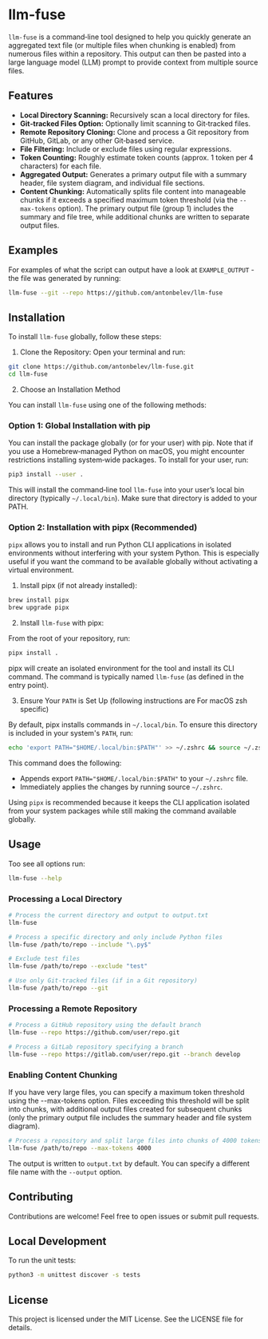 # llm-fuse

`llm-fuse` is a command‑line tool designed to help you quickly generate an aggregated text file (or multiple files when chunking is enabled) from numerous files within a repository. This output can then be pasted into a large language model (LLM) prompt to provide context from multiple source files.

## Features

- **Local Directory Scanning:** Recursively scan a local directory for files.
- **Git‑tracked Files Option:** Optionally limit scanning to Git‑tracked files.
- **Remote Repository Cloning:** Clone and process a Git repository from GitHub, GitLab, or any other Git‑based service.
- **File Filtering:** Include or exclude files using regular expressions.
- **Token Counting:** Roughly estimate token counts (approx. 1 token per 4 characters) for each file.
- **Aggregated Output:** Generates a primary output file with a summary header, file system diagram, and individual file sections.
- **Content Chunking:** Automatically splits file content into manageable chunks if it exceeds a specified maximum token threshold (via the `--max-tokens` option). The primary output file (group 1) includes the summary and file tree, while additional chunks are written to separate output files.

## Examples

For examples of what the script can output have a look at `EXAMPLE_OUTPUT` - the file was generated by running:

```bash
llm-fuse --git --repo https://github.com/antonbelev/llm-fuse
```

## Installation

To install `llm-fuse` globally, follow these steps:

1. Clone the Repository:
Open your terminal and run:
```bash
git clone https://github.com/antonbelev/llm-fuse.git
cd llm-fuse
```

2. Choose an Installation Method

You can install `llm-fuse` using one of the following methods:

### Option 1: Global Installation with pip

You can install the package globally (or for your user) with pip. Note that if you use a Homebrew‑managed Python on macOS, you might encounter restrictions installing system‑wide packages. To install for your user, run:

```bash
pip3 install --user . 
```

This will install the command‑line tool `llm-fuse` into your user’s local bin directory (typically `~/.local/bin`). Make sure that directory is added to your PATH.

### Option 2: Installation with pipx (Recommended)

`pipx` allows you to install and run Python CLI applications in isolated environments without interfering with your system Python. This is especially useful if you want the command to be available globally without activating a virtual environment.

1. Install pipx (if not already installed):

```bash
brew install pipx
brew upgrade pipx
```

2. Install `llm-fuse` with pipx:

From the root of your repository, run:
```bash
pipx install .
```

pipx will create an isolated environment for the tool and install its CLI command. The command is typically named `llm-fuse` (as defined in the entry point).

3. Ensure Your `PATH` is Set Up (following instructions are For macOS zsh specific)
   
By default, pipx installs commands in `~/.local/bin`. To ensure this directory is included in your system's `PATH`, run:

```bash
echo 'export PATH="$HOME/.local/bin:$PATH"' >> ~/.zshrc && source ~/.zshrc
```

This command does the following:

- Appends export `PATH="$HOME/.local/bin:$PATH"` to your `~/.zshrc` file.
- Immediately applies the changes by running source `~/.zshrc`.

Using `pipx` is recommended because it keeps the CLI application isolated from your system packages while still making the command available globally.

## Usage

Too see all options run:

```bash
llm-fuse --help
```

### Processing a Local Directory

```bash
# Process the current directory and output to output.txt
llm-fuse

# Process a specific directory and only include Python files
llm-fuse /path/to/repo --include "\.py$"

# Exclude test files
llm-fuse /path/to/repo --exclude "test"

# Use only Git‑tracked files (if in a Git repository)
llm-fuse /path/to/repo --git
```

### Processing a Remote Repository

```bash
# Process a GitHub repository using the default branch
llm-fuse --repo https://github.com/user/repo.git

# Process a GitLab repository specifying a branch
llm-fuse --repo https://gitlab.com/user/repo.git --branch develop
```

### Enabling Content Chunking
If you have very large files, you can specify a maximum token threshold using the --max-tokens option. Files exceeding this threshold will be split into chunks, with additional output files created for subsequent chunks (only the primary output file includes the summary header and file system diagram).

```bash
# Process a repository and split large files into chunks of 4000 tokens
llm-fuse /path/to/repo --max-tokens 4000
```

The output is written to `output.txt` by default. You can specify a different file name with the `--output` option.

## Contributing
Contributions are welcome! Feel free to open issues or submit pull requests.

## Local Development

To run the unit tests:
```bash
python3 -m unittest discover -s tests
```

## License
This project is licensed under the MIT License. See the LICENSE file for details.